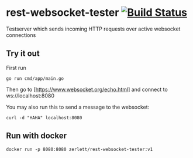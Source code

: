 # rest-websocket-tester [![Build Status](https://api.travis-ci.com/b00lduck/rest-websocket-tester.svg)](https://travis-ci.com/github/b00lduck/rest-websocket-tester)

Testserver which sends incoming HTTP requests over active websocket connections

## Try it out

First run
```
go run cmd/app/main.go
```

Then go to [https://www.websocket.org/echo.html] and connect to ws://localhost:8080


You may also run this to send a message to the websocket:
```
curl -d "HAHA" localhost:8080
```

## Run with docker

```
docker run -p 8080:8080 zerlett/rest-websocket-tester:v1
```